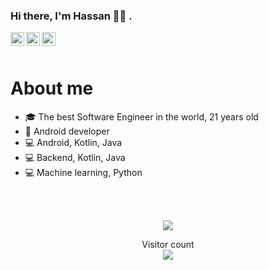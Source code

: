 ### Hi there, I'm Hassan 👋🏻 .

<a href="https://www.linkedin.com/in/hassan-shaban-06a4851a3/">
  <img align="left" alt="Hassan's LinkedIn" width="22px" src="https://cdn.jsdelivr.net/npm/simple-icons@v3/icons/linkedin.svg" />
</a>

<a href="hassan.shaban.harera@gmail.com">
  <img align="left" alt="Hassan's Gmail" width="22px" src="https://cdn.jsdelivr.net/npm/simple-icons@v3/icons/google.svg" />
</a>


<a href="https://www.youtube.com/channel/UC31Wa0-XBE-3sVxdv3geRkg">
  <img align="left" alt="Hassan's Youtube" width="22px" src="https://cdn.jsdelivr.net/npm/simple-icons@v3/icons/youtube.svg" />
</a>


<br />
<br />

# About me

- 🎓 The best Software Engineer in the world, 21 years old
- 📱  Android developer
- 💻 Android, Kotlin, Java
- 💻 Backend, Kotlin, Java 
- 💻 Machine learning, Python


<br />
<br />

<p align="center"> 
  <img src="https://github-readme-stats.vercel.app/api?username=hassan0shaban&show_icons=true&theme=tokyonight" />
</p>

<p align="center"> 
  Visitor count<br>
  <img src="https://profile-counter.glitch.me/hassan0shaban/count.svg" />
</p>
